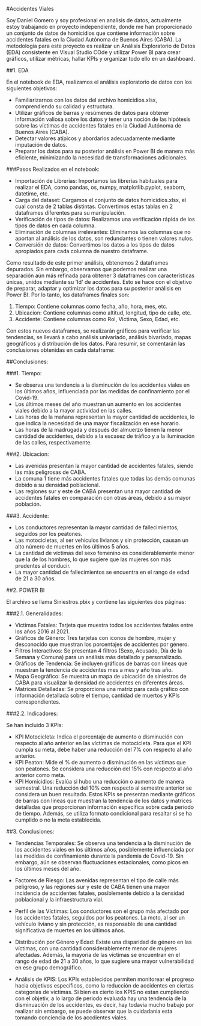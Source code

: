 #Accidentes Viales

Soy Daniel Gomero y soy profesional en analisis de datos, actualmente estoy trabajando en proyecto independiente, donde me han proporcionado un conjunto de datos de homicidios que contiene información sobre accidentes fatales en la Ciudad Autónoma de Buenos Aires (CABA). La metodología para este proyecto es realizar un Análisis Exploratorio de Datos (EDA) consistente en Visual Studio COde y utilizar Power BI para crear gráficos, utilizar métricas, hallar KPIs y organizar todo ello en un dashboard. 

##1. EDA
   
En el notebook de EDA, realizamos el análisis exploratorio de datos con los siguientes objetivos:

* Familiarizarnos con los datos del archivo homicidios.xlsx, comprendiendo su calidad y estructura.
* Utilizar gráficos de barras y resúmenes de datos para obtener información valiosa sobre los datos y tener una noción de las hipótesis sobre las víctimas de accidentes fatales en la Ciudad Autónoma de Buenos Aires (CABA).
* Detectar valores atípicos y abordarlos adecuadamente mediante imputación de datos.
* Preparar los datos para su posterior análisis en Power BI de manera más eficiente, minimizando la necesidad de transformaciones adicionales.
  
###Pasos Realizados en el notebook:

* Importación de Librerías: Importamos las librerías habituales para realizar el EDA, como pandas, os, numpy, matplotlib.pyplot, seaborn, datetime, etc.
* Carga del dataset: Cargamos el conjunto de datos homicidios.xlsx, el cual consta de 2 tablas distintas. Convertimos estas tablas en 2 dataframes diferentes para su manipulación.
* Verificación de tipos de datos: Realizamos una verificación rápida de los tipos de datos en cada columna.
* Eliminación de columnas irrelevantes: Eliminamos las columnas que no aportan al análisis de los datos, son redundantes o tienen valores nulos.
* Conversión de datos: Convertimos los datos a los tipos de datos apropiados para cada columna de nuestro dataframe.

Como resultado de este primer análisis, obtenemos 2 dataframes depurados. Sin embargo, observamos que podemos realizar una separación aún más refinada para obtener 3 dataframes con características únicas, unidos mediante su 'Id' de accidentes. Esto se hace con el objetivo de preparar, adaptar y optimizar los datos para su posterior análisis en Power BI. Por lo tanto, los dataframes finales son:

1. Tiempo: Contiene columnas como fecha, año, hora, mes, etc.
2. Ubicacion: Contiene columnas como altitud, longitud, tipo de calle, etc.
3. Accidente: Contiene columnas como Rol, Victima, Sexo, Edad, etc.

Con estos nuevos dataframes, se realizarán gráficos para verificar las tendencias, se llevará a cabo análisis univariado, análisis bivariado, mapas geográficos y distribución de los datos. Para resumir, se comentarán las conclusiones obtenidas en cada dataframe:

##Conclusiones:

###1. Tiempo:

* Se observa una tendencia a la disminución de los accidentes viales en los últimos años, influenciada por las medidas de confinamiento por el Covid-19.
* Los últimos meses del año muestran un aumento en los accidentes viales debido a la mayor actividad en las calles.
* Las horas de la mañana representan la mayor cantidad de accidentes, lo que indica la necesidad de una mayor fiscalización en ese horario.
* Las horas de la madrugada y después del almuerzo tienen la menor cantidad de accidentes, debido a la escasez de tráfico y a la iluminación de las calles, respectivamente.

###2. Ubicacion:
   
* Las avenidas presentan la mayor cantidad de accidentes fatales, siendo las más peligrosas de CABA.
* La comuna 1 tiene más accidentes fatales que todas las demás comunas debido a su densidad poblacional.
* Las regiones sur y este de CABA presentan una mayor cantidad de accidentes fatales en comparación con otras áreas, debido a su mayor población.

###3. Accidente:

* Los conductores representan la mayor cantidad de fallecimientos, seguidos por los peatones.
* Las motocicletas, al ser vehículos livianos y sin protección, causan un alto número de muertes en los últimos 5 años.
* La cantidad de víctimas del sexo femenino es considerablemente menor que la de los hombres, lo que sugiere que las mujeres son más prudentes al conducir.
* La mayor cantidad de fallecimientos se encuentra en el rango de edad de 21 a 30 años.

##2. POWER BI

El archivo se llama Siniestros.pbix y contiene las siguientes dos páginas:

###2.1. Generalidades:

* Victimas Fatales: Tarjeta que muestra todos los accidentes fatales entre los años 2016 al 2021.
* Gráficos de Género: Tres tarjetas con iconos de hombre, mujer y desconocido que muestran los porcentajes de accidentes por género.
* Filtros Interactivos: Se presentan 4 filtros (Sexo, Acusado, Día de la Semana y Comuna) para un análisis más detallado y personalizado.
* Gráficos de Tendencia: Se incluyen gráficos de barras con líneas que muestran la tendencia de accidentes mes a mes y año tras año.
* Mapa Geográfico: Se muestra un mapa de ubicación de siniestros de CABA para visualizar la densidad de accidentes en diferentes áreas.
* Matrices Detalladas: Se proporciona una matriz para cada gráfico con información detallada sobre el tiempo, cantidad de muertos y KPIs correspondientes.

###2.2. Indicadores:

Se han incluido 3 KPIs:

* KPI Motocicleta: Indica el porcentaje de aumento o disminución con respecto al año anterior en las víctimas de motocicleta. Para que el KPI cumpla su meta, debe haber una reducción del 7% con respecto al año anterior.
* KPI Peaton: Mide el % de aumento o disminución en las víctimas que son peatones. Se considera una reducción del 15% con respecto al año anterior como meta.
* KPI Homicidios: Evalúa si hubo una reducción o aumento de manera semestral. Una reducción del 10% con respecto al semestre anterior se considera un buen resultado.
Estos KPIs se presentan mediante gráficos de barras con líneas que muestran la tendencia de los datos y matrices detalladas que proporcionan información específica sobre cada período de tiempo. Además, se utiliza formato condicional para resaltar si se ha cumplido o no la meta establecida.

##3. Conclusiones:

* Tendencias Temporales: Se observa una tendencia a la disminución de los accidentes viales en los últimos años, posiblemente influenciada por las medidas de confinamiento durante la pandemia de Covid-19. Sin embargo, aún se observan fluctuaciones estacionales, como picos en los últimos meses del año.

* Factores de Riesgo: Las avenidas representan el tipo de calle más peligroso, y las regiones sur y este de CABA tienen una mayor incidencia de accidentes fatales, posiblemente debido a la densidad poblacional y la infraestructura vial.

* Perfil de las Víctimas: Los conductores son el grupo más afectado por los accidentes fatales, seguidos por los peatones. La moto, al ser un vehículo liviano y sin protección, es responsable de una cantidad significativa de muertes en los últimos años.

* Distribución por Género y Edad: Existe una disparidad de género en las víctimas, con una cantidad considerablemente menor de mujeres afectadas. Además, la mayoría de las víctimas se encuentran en el rango de edad de 21 a 30 años, lo que sugiere una mayor vulnerabilidad en ese grupo demográfico.

* Análisis de KPIS: Los KPIs establecidos permiten monitorear el progreso hacia objetivos específicos, como la reducción de accidentes en ciertas categorías de víctimas. Si bien es cierto los KPIS no estan cumpliendo con el objetiv, a lo largo de periodo evaluada hay una tendencia de la disminuación de los accidentes, es decir, hay todavia mucho trabajo por realizar sin embargo, se puede observar que la cuidadania esta tomando conciencia de los accdientes viales.

